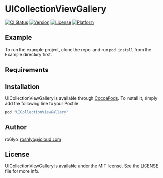 # UICollectionViewGallery

[![CI Status](http://img.shields.io/travis/ro6lyo/UICollectionViewGallery.svg?style=flat)](https://travis-ci.org/ro6lyo/UICollectionViewGallery)
[![Version](https://img.shields.io/cocoapods/v/UICollectionViewGallery.svg?style=flat)](http://cocoapods.org/pods/UICollectionViewGallery)
[![License](https://img.shields.io/cocoapods/l/UICollectionViewGallery.svg?style=flat)](http://cocoapods.org/pods/UICollectionViewGallery)
[![Platform](https://img.shields.io/cocoapods/p/UICollectionViewGallery.svg?style=flat)](http://cocoapods.org/pods/UICollectionViewGallery)

## Example

To run the example project, clone the repo, and run `pod install` from the Example directory first.

## Requirements

## Installation

UICollectionViewGallery is available through [CocoaPods](http://cocoapods.org). To install
it, simply add the following line to your Podfile:

```ruby
pod "UICollectionViewGallery"
```

## Author

ro6lyo, roshlyo@icloud.com

## License

UICollectionViewGallery is available under the MIT license. See the LICENSE file for more info.
